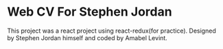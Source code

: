 # Web CV For Stephen Jordan

This project was a react project using react-redux(for practice). Designed by Stephen Jordan himself and coded by Amabel Levint.
